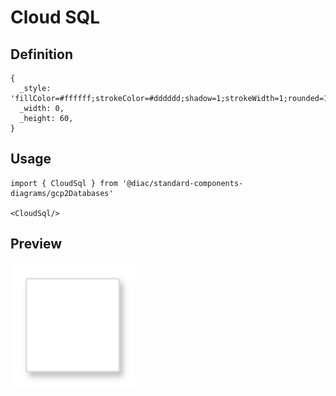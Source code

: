 # Cloud SQL

## Definition

```
{
  _style: 'fillColor=#ffffff;strokeColor=#dddddd;shadow=1;strokeWidth=1;rounded=1;absoluteArcSize=1;arcSize=2;',
  _width: 0,
  _height: 60,
}
```

## Usage

```
import { CloudSql } from '@diac/standard-components-diagrams/gcp2Databases'

<CloudSql/>
```

## Preview

<img src="./cloud-sql.png" width="200"/>
